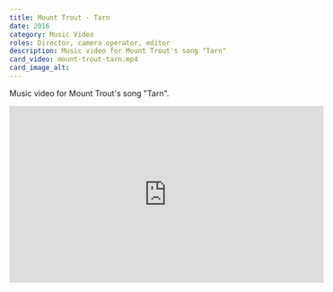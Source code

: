 ```yaml
---
title: Mount Trout - Tarn
date: 2016
category: Music Video
roles: Director, camera operator, editor
description: Music video for Mount Trout's song "Tarn"
card_video: mount-trout-tarn.mp4
card_image_alt: 
---
```


Music video for Mount Trout's song "Tarn".

<iframe width="560" height="315" src="https://www.youtube.com/embed/SUfvVf9QYPk?si=gKCguuNvXB6d0Ejd" title="YouTube video player" frameborder="0" allow="accelerometer; autoplay; clipboard-write; encrypted-media; gyroscope; picture-in-picture; web-share" referrerpolicy="strict-origin-when-cross-origin" allowfullscreen></iframe>

